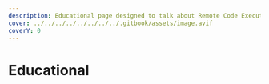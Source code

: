 ```yaml
---
description: Educational page designed to talk about Remote Code Execution vulnerabilities
cover: ../../../../../../../../.gitbook/assets/image.avif
coverY: 0
---
```


# Educational

